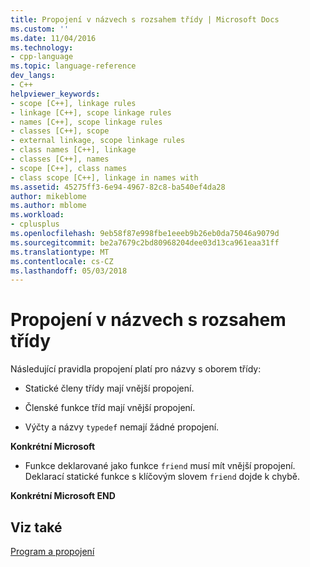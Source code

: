 ```yaml
---
title: Propojení v názvech s rozsahem třídy | Microsoft Docs
ms.custom: ''
ms.date: 11/04/2016
ms.technology:
- cpp-language
ms.topic: language-reference
dev_langs:
- C++
helpviewer_keywords:
- scope [C++], linkage rules
- linkage [C++], scope linkage rules
- names [C++], scope linkage rules
- classes [C++], scope
- external linkage, scope linkage rules
- class names [C++], linkage
- classes [C++], names
- scope [C++], class names
- class scope [C++], linkage in names with
ms.assetid: 45275ff3-6e94-4967-82c8-ba540ef4da28
author: mikeblome
ms.author: mblome
ms.workload:
- cplusplus
ms.openlocfilehash: 9eb58f87e998fbe1eeeb9b26eb0da75046a9079d
ms.sourcegitcommit: be2a7679c2bd80968204dee03d13ca961eaa31ff
ms.translationtype: MT
ms.contentlocale: cs-CZ
ms.lasthandoff: 05/03/2018
---
```

# <a name="linkage-in-names-with-class-scope"></a>Propojení v názvech s rozsahem třídy
Následující pravidla propojení platí pro názvy s oborem třídy:  
  
-   Statické členy třídy mají vnější propojení.  
  
-   Členské funkce tříd mají vnější propojení.  
  
-   Výčty a názvy `typedef` nemají žádné propojení.  
  
 **Konkrétní Microsoft**  
  
-   Funkce deklarované jako funkce `friend` musí mít vnější propojení. Deklarací statické funkce s klíčovým slovem `friend` dojde k chybě.  
  
 **Konkrétní Microsoft END**  
  
## <a name="see-also"></a>Viz také  
 [Program a propojení](../cpp/program-and-linkage-cpp.md)